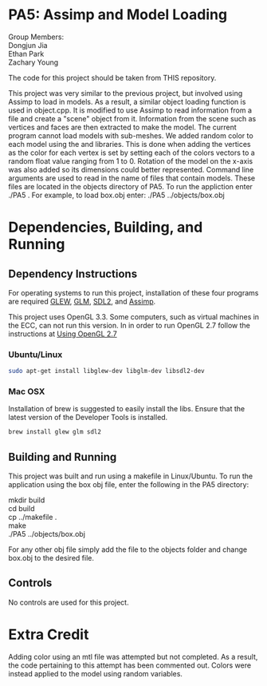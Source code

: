 # PA5: Assimp and Model Loading

Group Members:  
Dongjun Jia  
Ethan Park  
Zachary Young 

The code for this project should be taken from THIS repository. 

This project was very similar to the previous project, but involved using Assimp to load in models. As a result, a similar object loading function is used in object.cpp. It is modified to use Assimp to read information from a file and create a "scene" object from it. Information from the scene such as vertices and faces are then extracted to make the model. The current program cannot load models with sub-meshes. We added random color to each model using the <cstdlib> and <ctime> libraries. This is done when adding the vertices as the color for each vertex is set by setting each of the colors vectors to a random float value ranging from 1 to 0. Rotation of the model on the x-axis was also added so its dimensions could better represented. Command line arguments are used to read in the name of files that contain models. These files are located in the objects directory of PA5. To run the appliction enter ./PA5 <filename>. For example, to load box.obj enter: ./PA5 ../objects/box.obj 

# Dependencies, Building, and Running

## Dependency Instructions
For operating systems to run this project, installation of these four programs are required [GLEW](http://glew.sourceforge.net/), [GLM](http://glm.g-truc.net/0.9.7/index.html), [SDL2](https://wiki.libsdl.org/Tutorials), and [Assimp](http://assimp.sourceforge.net/main_downloads.html).

This project uses OpenGL 3.3. Some computers, such as virtual machines in the ECC, can not run this version. In in order to run OpenGL 2.7 follow the instructions at [Using OpenGL 2.7](https://github.com/HPC-Vis/computer-graphics/wiki/Using-OpenGL-2.7)

### Ubuntu/Linux
```bash
sudo apt-get install libglew-dev libglm-dev libsdl2-dev
```

### Mac OSX
Installation of brew is suggested to easily install the libs. Ensure that the latest version of the Developer Tools is installed.
```bash
brew install glew glm sdl2
```

## Building and Running
This project was built and run using a makefile in Linux/Ubuntu. To run the application using the box obj file, enter the following in the PA5 directory:

mkdir build  
cd build  
cp ../makefile .  
make  
./PA5 ../objects/box.obj 

For any other obj file simply add the file to the objects folder and change box.obj to the desired file.

## Controls
No controls are used for this project.

# Extra Credit
Adding color using an mtl file was attempted but not completed. As a result, the code pertaining to this attempt has been commented out. Colors were instead applied to the model using random variables. 
